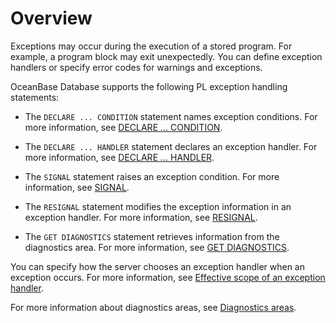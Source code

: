 # Overview

Exceptions may occur during the execution of a stored program. For example, a program block may exit unexpectedly. You can define exception handlers or specify error codes for warnings and exceptions.

OceanBase Database supports the following PL exception handling statements:

* The `DECLARE ... CONDITION` statement names exception conditions. For more information, see [DECLARE ... CONDITION](../900.pl-exception-handling-statement-mysql/200.declare-condition-mysql.md).

* The `DECLARE ... HANDLER` statement declares an exception handler. For more information, see [DECLARE ... HANDLER](../900.pl-exception-handling-statement-mysql/300.declare-handler-mysql.md).

* The `SIGNAL` statement raises an exception condition. For more information, see [SIGNAL](../900.pl-exception-handling-statement-mysql/600.signal-mysql.md).

* The `RESIGNAL` statement modifies the exception information in an exception handler. For more information, see [RESIGNAL](../900.pl-exception-handling-statement-mysql/500.resignal-mysql.md).

* The `GET DIAGNOSTICS` statement retrieves information from the diagnostics area. For more information, see [GET DIAGNOSTICS](../900.pl-exception-handling-statement-mysql/400.get-diagnostics-mysql.md).


You can specify how the server chooses an exception handler when an exception occurs. For more information, see [Effective scope of an exception handler](../900.pl-exception-handling-statement-mysql/700.scope-rules-for-handlers-mysql.md).

For more information about diagnostics areas, see [Diagnostics areas](../900.pl-exception-handling-statement-mysql/800.diagnostic-area-mysql.md).
